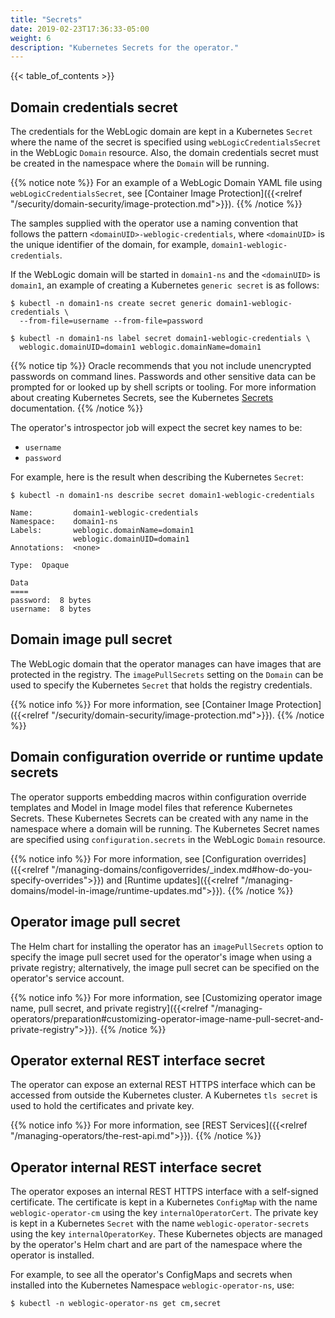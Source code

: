 ```yaml
---
title: "Secrets"
date: 2019-02-23T17:36:33-05:00
weight: 6
description: "Kubernetes Secrets for the operator."
---
```


{{< table_of_contents >}}

## Domain credentials secret

The credentials for the WebLogic domain are kept in a Kubernetes `Secret` where the name of
the secret is specified using `webLogicCredentialsSecret` in the WebLogic `Domain` resource.
Also, the domain credentials secret must be created in the namespace where the `Domain` will be running.

{{% notice note %}}
For an example of a WebLogic Domain YAML file using `webLogicCredentialsSecret`,
see [Container Image Protection]({{<relref "/security/domain-security/image-protection.md">}}).
{{% /notice %}}

The samples supplied with the operator use a naming convention that follows
the pattern `<domainUID>-weblogic-credentials`, where `<domainUID>` is
the unique identifier of the domain, for example, `domain1-weblogic-credentials`.

If the WebLogic domain will be started in `domain1-ns` and the `<domainUID>` is `domain1`,
an example of creating a Kubernetes `generic secret` is as follows:

```shell
$ kubectl -n domain1-ns create secret generic domain1-weblogic-credentials \
  --from-file=username --from-file=password
```
```shell
$ kubectl -n domain1-ns label secret domain1-weblogic-credentials \
  weblogic.domainUID=domain1 weblogic.domainName=domain1
```

{{% notice tip %}}
Oracle recommends that you not include unencrypted passwords on command lines.
Passwords and other sensitive data can be prompted for or looked up by shell scripts or
tooling. For more information about creating Kubernetes Secrets, see the Kubernetes
[Secrets](https://kubernetes.io/docs/concepts/configuration/secret/#creating-your-own-secrets)
documentation.
{{% /notice %}}

The operator's introspector job will expect the secret key names to be:

- `username`
- `password`

For example, here is the result when describing the Kubernetes `Secret`:
```shell
$ kubectl -n domain1-ns describe secret domain1-weblogic-credentials
```
```
Name:         domain1-weblogic-credentials
Namespace:    domain1-ns
Labels:       weblogic.domainName=domain1
              weblogic.domainUID=domain1
Annotations:  <none>

Type:  Opaque

Data
====
password:  8 bytes
username:  8 bytes
```

## Domain image pull secret

The WebLogic domain that the operator manages can have images that are protected
in the registry. The `imagePullSecrets` setting on the `Domain` can be used to specify the
Kubernetes `Secret` that holds the registry credentials.

{{% notice info %}}
For more information, see [Container Image Protection]({{<relref "/security/domain-security/image-protection.md">}}).
{{% /notice %}}

## Domain configuration override or runtime update secrets

The operator supports embedding macros within configuration override templates
and Model in Image model files that reference Kubernetes Secrets.
These Kubernetes Secrets can be created with any name in the
namespace where a domain will be running. The Kubernetes Secret names are
specified using `configuration.secrets` in the WebLogic `Domain` resource.

{{% notice info %}}
For more information, see
[Configuration overrides]({{<relref "/managing-domains/configoverrides/_index.md#how-do-you-specify-overrides">}})
and
[Runtime updates]({{<relref "/managing-domains/model-in-image/runtime-updates.md">}}).
{{% /notice %}}

## Operator image pull secret

The Helm chart for installing the operator has an `imagePullSecrets` option to specify the
image pull secret used for the operator's image when using a private registry;
alternatively, the image pull secret can be specified on the operator's service account.

{{% notice info %}}
For more information, see
[Customizing operator image name, pull secret, and private registry]({{<relref "/managing-operators/preparation#customizing-operator-image-name-pull-secret-and-private-registry">}}).
{{% /notice %}}

## Operator external REST interface secret

The operator can expose an external REST HTTPS interface which can be
accessed from outside the Kubernetes cluster. A Kubernetes `tls secret`
is used to hold the certificates and private key.

{{% notice info %}}
For more information, see [REST Services]({{<relref "/managing-operators/the-rest-api.md">}}).
{{% /notice %}}

## Operator internal REST interface secret

The operator exposes an internal REST HTTPS interface with a self-signed certificate.
The certificate is kept in a Kubernetes `ConfigMap` with the name `weblogic-operator-cm` using the key `internalOperatorCert`.
The private key is kept in a Kubernetes `Secret` with the name `weblogic-operator-secrets` using the key `internalOperatorKey`.
These Kubernetes objects are managed by the operator's Helm chart and are part of the
namespace where the operator is installed.

For example, to see all the operator's ConfigMaps and secrets when installed into
the Kubernetes Namespace `weblogic-operator-ns`, use:
```shell
$ kubectl -n weblogic-operator-ns get cm,secret
```
